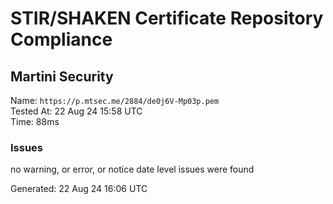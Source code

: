 # STIR/SHAKEN Certificate Repository Compliance

## Martini Security

Name: `https://p.mtsec.me/2884/de0j6V-Mp03p.pem`\
Tested At: 22 Aug 24 15:58 UTC\
Time: 88ms

### Issues

no warning, or error, or notice date level issues were found

Generated: 22 Aug 24 16:06 UTC